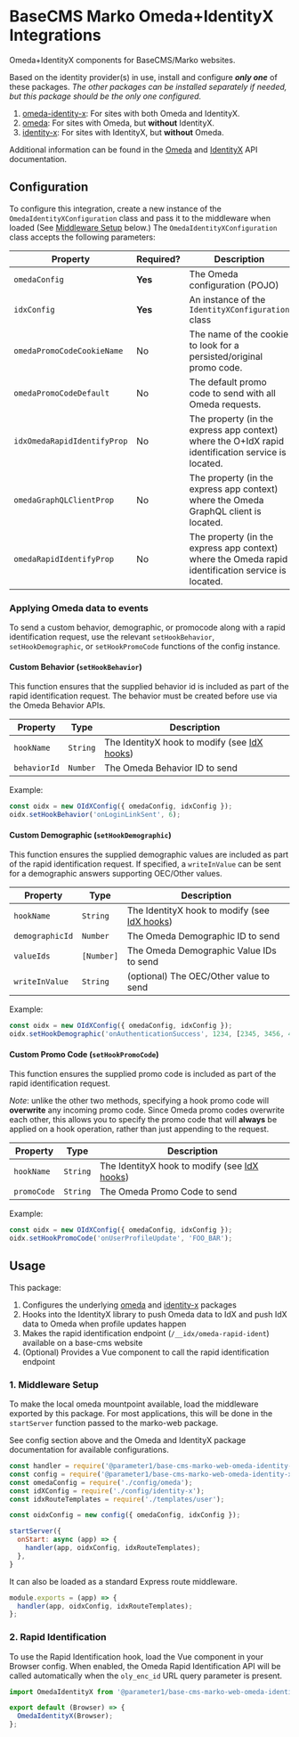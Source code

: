 # BaseCMS Marko Omeda+IdentityX Integrations
Omeda+IdentityX components for BaseCMS/Marko websites.

Based on the identity provider(s) in use, install and configure ***only one*** of these packages. *The other packages can be installed separately if needed, but this package should be the only one configured.*

1. [omeda-identity-x](../marko-web-omeda-identity-x): For sites with both Omeda and IdentityX.
2. [omeda](../marko-web-omeda): For sites with Omeda, but **without** IdentityX.
3. [identity-x](../marko-web-identity-x): For sites with IdentityX, but **without** Omeda.

Additional information can be found in the [Omeda](https://training.omeda.com/knowledge-base/api-overview/) and [IdentityX](https://docs.parameter1.com/identity-x) API documentation.

## Configuration
To configure this integration, create a new instance of the `OmedaIdentityXConfiguration` class and pass it to the middleware when loaded (See [Middleware Setup](#1-middleware-setup) below.)
The `OmedaIdentityXConfiguration` class accepts the following parameters:

| Property  | Required? | Description | Default value |
| - | - | - | - |
| `omedaConfig` | **Yes** | The Omeda configuration (POJO) | _n/a_
| `idxConfig` | **Yes** | An instance of the `IdentityXConfiguration` class | _n/a_
`omedaPromoCodeCookieName` | No | The name of the cookie to look for a persisted/original promo code. | `omeda_promo_code` |
| `omedaPromoCodeDefault` | No | The default promo code to send with all Omeda requests. | None: falls back to input ID default configured by Omeda. |
| `idxOmedaRapidIdentifyProp` | No | The property (in the express app context) where the O+IdX rapid identification service is located. | `$idxOmedaRapidIdentify` |
| `omedaGraphQLClientProp` | No | The property (in the express app context) where the Omeda GraphQL client is located. | `$omedaGraphQLClient` |
|`omedaRapidIdentifyProp` | No | The property (in the express app context) where the Omeda rapid identification service is located. | `$omedaRapidIdentify` |

### Applying Omeda data to events
To send a custom behavior, demographic, or promocode along with a rapid identification request, use the relevant `setHookBehavior`, `setHookDemographic`, or `setHookPromoCode` functions of the config instance.

#### Custom Behavior (`setHookBehavior`)
This function ensures that the supplied behavior id is included as part of the rapid identification request. The behavior must be created before use via the Omeda Behavior APIs.

| Property | Type | Description |
| - | - | - |
| `hookName` | `String` | The IdentityX hook to modify (see [IdX hooks](./add-integration-hooks.js))
| `behaviorId` | `Number` | The Omeda Behavior ID to send

Example:
```js
const oidx = new OIdXConfig({ omedaConfig, idxConfig });
oidx.setHookBehavior('onLoginLinkSent', 6);
```

#### Custom Demographic (`setHookDemographic`)
This function ensures the supplied demographic values are included as part of the rapid identification request. If specified, a `writeInValue` can be sent for a demographic answers supporting OEC/Other values.

| Property | Type | Description |
| - | - | - |
| `hookName` | `String` | The IdentityX hook to modify (see [IdX hooks](./add-integration-hooks.js))
| `demographicId` | `Number` | The Omeda Demographic ID to send
| `valueIds` | `[Number]` | The Omeda Demographic Value IDs to send
| `writeInValue` | `String` | (optional) The OEC/Other value to send

Example:
```js
const oidx = new OIdXConfig({ omedaConfig, idxConfig });
oidx.setHookDemographic('onAuthenticationSuccess', 1234, [2345, 3456, 4567], 'My custom other/oec value');
```

#### Custom Promo Code (`setHookPromoCode`)
This function ensures the supplied promo code is included as part of the rapid identification request.

*Note*: unlike the other two methods, specifying a hook promo code will __overwrite__ any incoming promo code. Since Omeda promo codes overwrite each other, this allows you to specify the promo code that will __always__ be applied on a hook operation, rather than just appending to the request.

| Property | Type | Description |
| - | - | - |
| `hookName` | `String` | The IdentityX hook to modify (see [IdX hooks](./add-integration-hooks.js))
| `promoCode` | `String` | The Omeda Promo Code to send

Example:
```js
const oidx = new OIdXConfig({ omedaConfig, idxConfig });
oidx.setHookPromoCode('onUserProfileUpdate', 'FOO_BAR');
```

## Usage
This package:
1. Configures the underlying [omeda](../marko-web-omeda) and [identity-x](../marko-web-identity-x) packages
2. Hooks into the IdentityX library to push Omeda data to IdX and push IdX data to Omeda when profile updates happen
3. Makes the rapid identification endpoint (`/__idx/omeda-rapid-ident`) available on a base-cms website
4. (Optional) Provides a Vue component to call the rapid identification endpoint

### 1. Middleware Setup
To make the local omeda mountpoint available, load the middleware exported by this package. For most applications, this will be done in the `startServer` function passed to the marko-web package.

See config section above and the Omeda and IdentityX package documentation for available configurations.

```js
const handler = require('@parameter1/base-cms-marko-web-omeda-identity-x');
const config = require('@parameter1/base-cms-marko-web-omeda-identity-x/config');
const omedaConfig = require('./config/omeda');
const idXConfig = require('./config/identity-x');
const idxRouteTemplates = require('./templates/user');

const oidxConfig = new config({ omedaConfig, idxConfig });

startServer({
  onStart: async (app) => {
    handler(app, oidxConfig, idxRouteTemplates);
  },
}
```

It can also be loaded as a standard Express route middleware.
```js
module.exports = (app) => {
  handler(app, oidxConfig, idxRouteTemplates);
};
```

### 2. Rapid Identification

To use the Rapid Identification hook, load the Vue component in your Browser config. When enabled, the Omeda Rapid Identification API will be called automatically when the `oly_enc_id` URL query parameter is present.
```js
import OmedaIdentityX from '@parameter1/base-cms-marko-web-omeda-identity-x/browser';

export default (Browser) => {
  OmedaIdentityX(Browser);
};
```
